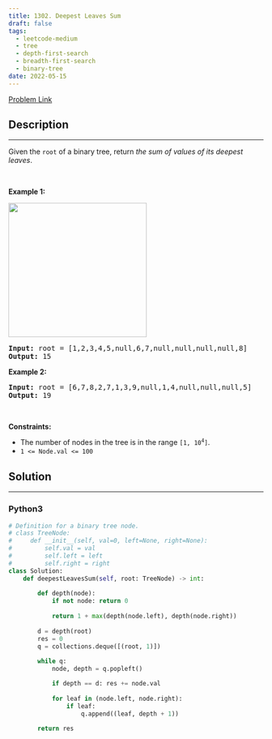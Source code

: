 ```yaml
---
title: 1302. Deepest Leaves Sum
draft: false
tags: 
  - leetcode-medium
  - tree
  - depth-first-search
  - breadth-first-search
  - binary-tree
date: 2022-05-15
---
```


[Problem Link](https://leetcode.com/problems/deepest-leaves-sum/)

## Description

---
Given the <code>root</code> of a binary tree, return <em>the sum of values of its deepest leaves</em>.
<p>&nbsp;</p>
<p><strong class="example">Example 1:</strong></p>
<img alt="" src="https://assets.leetcode.com/uploads/2019/07/31/1483_ex1.png" style="width: 273px; height: 265px;" />
<pre>
<strong>Input:</strong> root = [1,2,3,4,5,null,6,7,null,null,null,null,8]
<strong>Output:</strong> 15
</pre>

<p><strong class="example">Example 2:</strong></p>

<pre>
<strong>Input:</strong> root = [6,7,8,2,7,1,3,9,null,1,4,null,null,null,5]
<strong>Output:</strong> 19
</pre>

<p>&nbsp;</p>
<p><strong>Constraints:</strong></p>

<ul>
	<li>The number of nodes in the tree is in the range <code>[1, 10<sup>4</sup>]</code>.</li>
	<li><code>1 &lt;= Node.val &lt;= 100</code></li>
</ul>


## Solution

---
### Python3
``` py title='deepest-leaves-sum'
# Definition for a binary tree node.
# class TreeNode:
#     def __init__(self, val=0, left=None, right=None):
#         self.val = val
#         self.left = left
#         self.right = right
class Solution:
    def deepestLeavesSum(self, root: TreeNode) -> int:
        
        def depth(node):
            if not node: return 0
            
            return 1 + max(depth(node.left), depth(node.right))
        
        d = depth(root)
        res = 0
        q = collections.deque([(root, 1)])
        
        while q:
            node, depth = q.popleft()

            if depth == d: res += node.val
                
            for leaf in (node.left, node.right):
                if leaf:
                    q.append((leaf, depth + 1))
        
        return res
                
        
```

